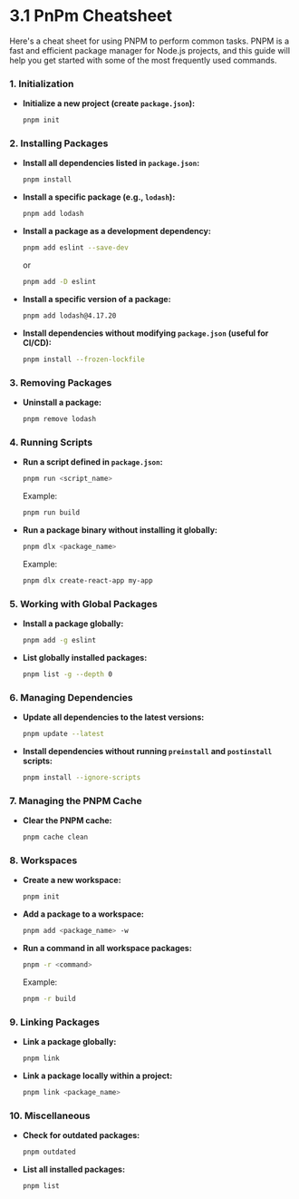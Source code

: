 # 3.1 PnPm Cheatsheet

Here's a cheat sheet for using PNPM to perform common tasks. PNPM is a fast and efficient package manager for Node.js projects, and this guide will help you get started with some of the most frequently used commands.

### **1. Initialization**
- **Initialize a new project (create `package.json`):**
  ```bash
  pnpm init
  ```

### **2. Installing Packages**
- **Install all dependencies listed in `package.json`:**
  ```bash
  pnpm install
  ```

- **Install a specific package (e.g., `lodash`):**
  ```bash
  pnpm add lodash
  ```

- **Install a package as a development dependency:**
  ```bash
  pnpm add eslint --save-dev
  ```
  or
  ```bash
  pnpm add -D eslint 
  ```

- **Install a specific version of a package:**
  ```bash
  pnpm add lodash@4.17.20
  ```

- **Install dependencies without modifying `package.json` (useful for CI/CD):**
  ```bash
  pnpm install --frozen-lockfile
  ```

### **3. Removing Packages**
- **Uninstall a package:**
  ```bash
  pnpm remove lodash
  ```

### **4. Running Scripts**
- **Run a script defined in `package.json`:**
  ```bash
  pnpm run <script_name>
  ```
  Example:
  ```bash
  pnpm run build
  ```

- **Run a package binary without installing it globally:**
  ```bash
  pnpm dlx <package_name>
  ```
  Example:
  ```bash
  pnpm dlx create-react-app my-app
  ```

### **5. Working with Global Packages**
- **Install a package globally:**
  ```bash
  pnpm add -g eslint
  ```

- **List globally installed packages:**
  ```bash
  pnpm list -g --depth 0
  ```

### **6. Managing Dependencies**
- **Update all dependencies to the latest versions:**
  ```bash
  pnpm update --latest
  ```

- **Install dependencies without running `preinstall` and `postinstall` scripts:**
  ```bash
  pnpm install --ignore-scripts
  ```

### **7. Managing the PNPM Cache**
- **Clear the PNPM cache:**
  ```bash
  pnpm cache clean
  ```

### **8. Workspaces**
- **Create a new workspace:**
  ```bash
  pnpm init
  ```

- **Add a package to a workspace:**
  ```bash
  pnpm add <package_name> -w
  ```

- **Run a command in all workspace packages:**
  ```bash
  pnpm -r <command>
  ```
  Example:
  ```bash
  pnpm -r build
  ```

### **9. Linking Packages**
- **Link a package globally:**
  ```bash
  pnpm link
  ```

- **Link a package locally within a project:**
  ```bash
  pnpm link <package_name>
  ```

### **10. Miscellaneous**
- **Check for outdated packages:**
  ```bash
  pnpm outdated
  ```

- **List all installed packages:**
  ```bash
  pnpm list
  ```
